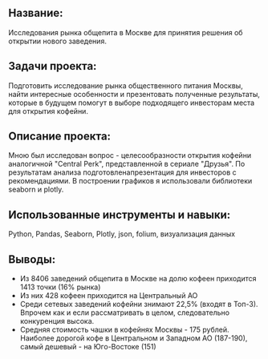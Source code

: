 ## Название: 
Исследования рынка общепита в Москве для принятия решения об открытии нового заведения.

## Задачи проекта:
Подготовить исследование рынка общественного питания Москвы, найти интересные особенности и презентовать полученные результаты, которые в будущем помогут в выборе подходящего инвесторам места для открытия кофейни.

## Описание проекта: 
Мною был исследован вопрос - целесообразности открытия кофейни аналогичной "Central Perk", представленной в сериале "Друзья". 
По результатам анализа подготовленапрезентация для инвесторов с рекомендациями. В построении графиков я использовали библиотеки seaborn и plotly. 

## Использованные инструменты и навыки: 
Python, Pandas, Seaborn, Plotly, json, folium, визуализация данных

## Выводы: 
- Из 8406 заведений общепита в Москве на долю кофеен приходится 1413 точки (16% рынка)
- Из них 428 кофеен приходится на Центральный АО
- Среди сетевых заведений кофейни знимают 22,5% (входят в Топ-3). Впрочем как и если рассматривать в целом, следовательно конкуренция высока.
- Средняя стоимость чашки в кофейнях Москвы - 175 рублей. Наиболее дорогой кофе в Центральном и Западном АО (187-190), самый дешевый - на Юго-Востоке (151)
